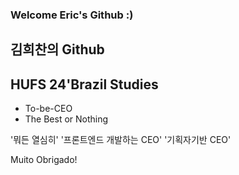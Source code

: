 ### Welcome Eric's Github :) 
## 김희찬의 Github

## HUFS 24'Brazil Studies
+ To-be-CEO
+ The Best or Nothing

'뭐든 열심히' '프론트엔드 개발하는 CEO' '기획자기반 CEO'

Muito Obrigado!


<!--
**EricCeo/EricCeo** is a ✨ _special_ ✨ repository because its `README.md` (this file) appears on your GitHub profile.

Here are some ideas to get you started:

- 🔭 I’m currently working on ...
- 🌱 I’m currently learning ...
- 👯 I’m looking to collaborate on ...
- 🤔 I’m looking for help with ...
- 💬 Ask me about ...
- 📫 How to reach me: ...
- 😄 Pronouns: ...
- ⚡ Fun fact: ...
-->
